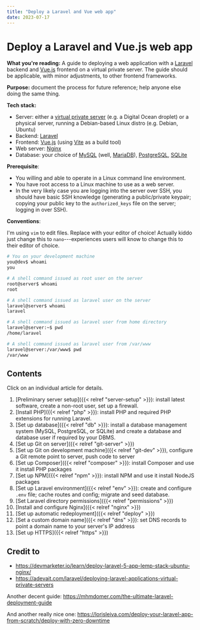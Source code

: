 ```yaml
---
title: "Deploy a Laravel and Vue web app"
date: 2023-07-17
---
```


# Deploy a Laravel and Vue.js web app

**What you're reading:** A guide to deploying a web application with a [Laravel](https://laravel.com/) backend and [Vue.js](https://vuejs.org/) frontend on a virtual private server.
The guide should be applicable, with minor adjustments, to other frontend frameworks.

**Purpose:** document the process for future reference; help anyone else doing the same thing.

**Tech stack:**

- Server: either a [virtual private server](https://en.wikipedia.org/wiki/Virtual_private_server) (e.g. a Digital Ocean droplet) or a physical server, running a Debian-based Linux distro (e.g. Debian, Ubuntu)
- Backend: [Laravel](https://laravel.com/)
- Frontend: [Vue.js](https://vuejs.org/) (using [Vite](https://vitejs.dev/) as a build tool)
- Web server: [Nginx](https://www.nginx.com/)
- Database: your choice of [MySQL](https://www.mysql.com/) (well, [MariaDB](https://mariadb.org/)), [PostgreSQL](https://www.postgresql.org/), [SQLite](https://www.sqlite.org/index.html)

**Prerequisite**:

- You willing and able to operate in a Linux command line environment.
- You have root access to a Linux machine to use as a web server.
- In the very likely case you are logging into the server over SSH, you should have basic SSH knowledge (generating a public/private keypair; copying your public key to the `authorized_keys` file on the server; logging in over SSH).

**Conventions**:

I'm using `vim` to edit files. Replace with your editor of choice!
Actually kiddo just change this to `nano`---experiences users will know to change this to their editor of choice.

```bash
# You on your development machine
you@dev$ whoami
you

# A shell command issued as root user on the server
root@server$ whoami
root

# A shell command issued as laravel user on the server
laravel@server$ whoami
laravel

# A shell command issued as laravel user from home directory
laravel@server:~$ pwd
/home/laravel

# A shell command issued as laravel user from /var/www
laravel@server:/var/www$ pwd
/var/www
```

## Contents

Click on an individual article for details.

1. [Preliminary server setup]({{< relref "server-setup" >}}): install latest software, create a non-root user, set up a firewall.
1. [Install PHP]({{< relref "php" >}}): install PHP and required PHP extensions for running Laravel.
1. [Set up database]({{< relref "db" >}}): install a database management system (MySQL, PostgreSQL, or SQLite) and create a database and database user if required by your DBMS.
1. [Set up Git on server]({{< relref "git-server" >}})
1. [Set up Git on development machine]({{< relref "git-dev" >}}), configure a Git remote point to server, push code to server 
1. [Set up Composer]({{< relref "composer" >}}): install Composer and use it install PHP packages
1. [Set up NPM]({{< relref "npm" >}}): install NPM and use it install NodeJS packages
1. [Set up Laravel environment]({{< relref "env" >}}): create and configure `.env` file; cache routes and config; migrate and seed database.
1. [Set Laravel directory permissions]({{< relref "permissions" >}})
1. [Install and configure Nginx]({{< relref "nginx" >}})
1. [Set up automatic redeployment]({{< relref "deploy" >}})
1. [Set a custom domain name]({{< relref "dns" >}}): set DNS records to point a domain name to your server's IP address
1. [Set up HTTPS]({{< relref "https" >}})

## Credit to

- https://devmarketer.io/learn/deploy-laravel-5-app-lemp-stack-ubuntu-nginx/
- https://adevait.com/laravel/deploying-laravel-applications-virtual-private-servers

Another decent guide: https://mhmdomer.com/the-ultimate-laravel-deployment-guide

And another really nice one: https://lorisleiva.com/deploy-your-laravel-app-from-scratch/deploy-with-zero-downtime

